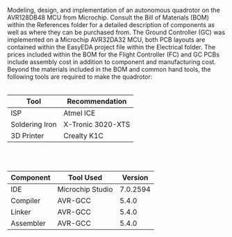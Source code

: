 Modeling, design, and implementation of an autonomous quadrotor on the AVR128DB48 MCU from Microchip. Consult the Bill of Materials (BOM) within the References folder for a detailed description of components as well as where they can be purchased from. The Ground Controller (GC) was implemented on a Microchip AVR32DA32 MCU, both PCB layouts are contained within the EasyEDA project file within the Electrical folder. The prices included within the BOM for the Flight Controller (FC) and GC PCBs include assembly cost in addition to component and manufacturing cost. Beyond the materials included in the BOM and common hand tools, the following tools are required to make the quadrotor:<br/>
<br/>

| Tool           | Recommendation    |
|----------------|-------------------|
| ISP            | Atmel ICE         |
| Soldering Iron | X-Tronic 3020-XTS |
| 3D Printer     | Crealty K1C       |
<br/>
<br/>

| Component | Tool Used        | Version  |
|-----------|------------------|----------|
| IDE       | Microchip Studio | 7.0.2594 |
| Compiler  | AVR-GCC          | 5.4.0    |
| Linker    | AVR-GCC          | 5.4.0    |
| Assembler | AVR-GCC          | 5.4.0    |
<br/>
